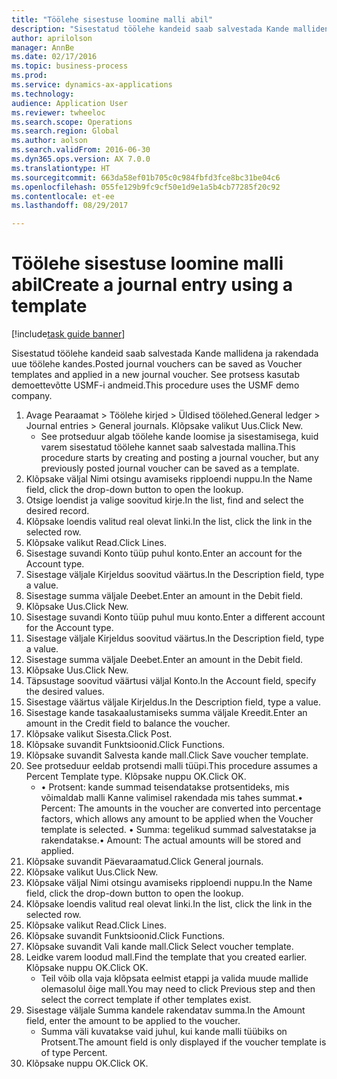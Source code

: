 ```yaml
--- 
title: "Töölehe sisestuse loomine malli abil"
description: "Sisestatud töölehe kandeid saab salvestada Kande mallidena ja rakendada uue töölehe kandes."
author: aprilolson
manager: AnnBe
ms.date: 02/17/2016
ms.topic: business-process
ms.prod: 
ms.service: dynamics-ax-applications
ms.technology: 
audience: Application User
ms.reviewer: twheeloc
ms.search.scope: Operations
ms.search.region: Global
ms.author: aolson
ms.search.validFrom: 2016-06-30
ms.dyn365.ops.version: AX 7.0.0
ms.translationtype: HT
ms.sourcegitcommit: 663da58ef01b705c0c984fbfd3fce8bc31be04c6
ms.openlocfilehash: 055fe129b9fc9cf50e1d9e1a5b4cb77285f20c92
ms.contentlocale: et-ee
ms.lasthandoff: 08/29/2017

---
```

# <a name="create-a-journal-entry-using-a-template"></a><span data-ttu-id="28473-103">Töölehe sisestuse loomine malli abil</span><span class="sxs-lookup"><span data-stu-id="28473-103">Create a journal entry using a template</span></span>

[!include[task guide banner](../../includes/task-guide-banner.md)]

<span data-ttu-id="28473-104">Sisestatud töölehe kandeid saab salvestada Kande mallidena ja rakendada uue töölehe kandes.</span><span class="sxs-lookup"><span data-stu-id="28473-104">Posted journal vouchers can be saved as Voucher templates and applied in a new journal voucher.</span></span> <span data-ttu-id="28473-105">See protsess kasutab demoettevõtte USMF-i andmeid.</span><span class="sxs-lookup"><span data-stu-id="28473-105">This procedure uses the USMF demo company.</span></span>

1. <span data-ttu-id="28473-106">Avage Pearaamat > Töölehe kirjed > Üldised töölehed.</span><span class="sxs-lookup"><span data-stu-id="28473-106">General ledger > Journal entries > General journals.</span></span> <span data-ttu-id="28473-107">Klõpsake valikut Uus.</span><span class="sxs-lookup"><span data-stu-id="28473-107">Click New.</span></span>
    * <span data-ttu-id="28473-108">See protseduur algab töölehe kande loomise ja sisestamisega, kuid varem sisestatud töölehe kannet saab salvestada mallina.</span><span class="sxs-lookup"><span data-stu-id="28473-108">This procedure starts by creating and posting a journal voucher, but any previously posted journal voucher can be saved as a template.</span></span>  
2. <span data-ttu-id="28473-109">Klõpsake väljal Nimi otsingu avamiseks ripploendi nuppu.</span><span class="sxs-lookup"><span data-stu-id="28473-109">In the Name field, click the drop-down button to open the lookup.</span></span>
3. <span data-ttu-id="28473-110">Otsige loendist ja valige soovitud kirje.</span><span class="sxs-lookup"><span data-stu-id="28473-110">In the list, find and select the desired record.</span></span>
4. <span data-ttu-id="28473-111">Klõpsake loendis valitud real olevat linki.</span><span class="sxs-lookup"><span data-stu-id="28473-111">In the list, click the link in the selected row.</span></span>
5. <span data-ttu-id="28473-112">Klõpsake valikut Read.</span><span class="sxs-lookup"><span data-stu-id="28473-112">Click Lines.</span></span>
6. <span data-ttu-id="28473-113">Sisestage suvandi Konto tüüp puhul konto.</span><span class="sxs-lookup"><span data-stu-id="28473-113">Enter an account for the Account type.</span></span>
7. <span data-ttu-id="28473-114">Sisestage väljale Kirjeldus soovitud väärtus.</span><span class="sxs-lookup"><span data-stu-id="28473-114">In the Description field, type a value.</span></span>
8. <span data-ttu-id="28473-115">Sisestage summa väljale Deebet.</span><span class="sxs-lookup"><span data-stu-id="28473-115">Enter an amount in the Debit field.</span></span>
9. <span data-ttu-id="28473-116">Klõpsake Uus.</span><span class="sxs-lookup"><span data-stu-id="28473-116">Click New.</span></span>
10. <span data-ttu-id="28473-117">Sisestage suvandi Konto tüüp puhul muu konto.</span><span class="sxs-lookup"><span data-stu-id="28473-117">Enter a different account for the Account type.</span></span>
11. <span data-ttu-id="28473-118">Sisestage väljale Kirjeldus soovitud väärtus.</span><span class="sxs-lookup"><span data-stu-id="28473-118">In the Description field, type a value.</span></span>
12. <span data-ttu-id="28473-119">Sisestage summa väljale Deebet.</span><span class="sxs-lookup"><span data-stu-id="28473-119">Enter an amount in the Debit field.</span></span>
13. <span data-ttu-id="28473-120">Klõpsake Uus.</span><span class="sxs-lookup"><span data-stu-id="28473-120">Click New.</span></span>
14. <span data-ttu-id="28473-121">Täpsustage soovitud väärtusi väljal Konto.</span><span class="sxs-lookup"><span data-stu-id="28473-121">In the Account field, specify the desired values.</span></span>
15. <span data-ttu-id="28473-122">Sisestage väärtus väljale Kirjeldus.</span><span class="sxs-lookup"><span data-stu-id="28473-122">In the Description field, type a value.</span></span>
16. <span data-ttu-id="28473-123">Sisestage kande tasakaalustamiseks summa väljale Kreedit.</span><span class="sxs-lookup"><span data-stu-id="28473-123">Enter an amount in the Credit field to balance the voucher.</span></span>
17. <span data-ttu-id="28473-124">Klõpsake valikut Sisesta.</span><span class="sxs-lookup"><span data-stu-id="28473-124">Click Post.</span></span>
18. <span data-ttu-id="28473-125">Klõpsake suvandit Funktsioonid.</span><span class="sxs-lookup"><span data-stu-id="28473-125">Click Functions.</span></span>
19. <span data-ttu-id="28473-126">Klõpsake suvandit Salvesta kande mall.</span><span class="sxs-lookup"><span data-stu-id="28473-126">Click Save voucher template.</span></span>
20. <span data-ttu-id="28473-127">See protseduur eeldab protsendi malli tüüpi.</span><span class="sxs-lookup"><span data-stu-id="28473-127">This procedure assumes a Percent Template type.</span></span> <span data-ttu-id="28473-128">Klõpsake nuppu OK.</span><span class="sxs-lookup"><span data-stu-id="28473-128">Click OK.</span></span>
    * <span data-ttu-id="28473-129">• Protsent: kande summad teisendatakse protsentideks, mis võimaldab malli Kanne valimisel rakendada mis tahes summat.</span><span class="sxs-lookup"><span data-stu-id="28473-129">• Percent: The amounts in the voucher are converted into percentage factors, which allows any amount to be applied when the Voucher template is selected.</span></span>  <span data-ttu-id="28473-130">• Summa: tegelikud summad salvestatakse ja rakendatakse.</span><span class="sxs-lookup"><span data-stu-id="28473-130">• Amount: The actual amounts will be stored and applied.</span></span>  
21. <span data-ttu-id="28473-131">Klõpsake suvandit Päevaraamatud.</span><span class="sxs-lookup"><span data-stu-id="28473-131">Click General journals.</span></span>
22. <span data-ttu-id="28473-132">Klõpsake valikut Uus.</span><span class="sxs-lookup"><span data-stu-id="28473-132">Click New.</span></span>
23. <span data-ttu-id="28473-133">Klõpsake väljal Nimi otsingu avamiseks ripploendi nuppu.</span><span class="sxs-lookup"><span data-stu-id="28473-133">In the Name field, click the drop-down button to open the lookup.</span></span>
24. <span data-ttu-id="28473-134">Klõpsake loendis valitud real olevat linki.</span><span class="sxs-lookup"><span data-stu-id="28473-134">In the list, click the link in the selected row.</span></span>
25. <span data-ttu-id="28473-135">Klõpsake valikut Read.</span><span class="sxs-lookup"><span data-stu-id="28473-135">Click Lines.</span></span>
26. <span data-ttu-id="28473-136">Klõpsake suvandit Funktsioonid.</span><span class="sxs-lookup"><span data-stu-id="28473-136">Click Functions.</span></span>
27. <span data-ttu-id="28473-137">Klõpsake suvandit Vali kande mall.</span><span class="sxs-lookup"><span data-stu-id="28473-137">Click Select voucher template.</span></span>
28. <span data-ttu-id="28473-138">Leidke varem loodud mall.</span><span class="sxs-lookup"><span data-stu-id="28473-138">Find the template that you created earlier.</span></span> <span data-ttu-id="28473-139">Klõpsake nuppu OK.</span><span class="sxs-lookup"><span data-stu-id="28473-139">Click OK.</span></span>
    * <span data-ttu-id="28473-140">Teil võib olla vaja klõpsata eelmist etappi ja valida muude mallide olemasolul õige mall.</span><span class="sxs-lookup"><span data-stu-id="28473-140">You may need to click Previous step and then select the correct template if other templates exist.</span></span>  
29. <span data-ttu-id="28473-141">Sisestage väljale Summa kandele rakendatav summa.</span><span class="sxs-lookup"><span data-stu-id="28473-141">In the Amount field, enter the amount to be applied to the voucher.</span></span>
    * <span data-ttu-id="28473-142">Summa väli kuvatakse vaid juhul, kui kande malli tüübiks on Protsent.</span><span class="sxs-lookup"><span data-stu-id="28473-142">The amount field is only displayed if the voucher template is of type Percent.</span></span>  
30. <span data-ttu-id="28473-143">Klõpsake nuppu OK.</span><span class="sxs-lookup"><span data-stu-id="28473-143">Click OK.</span></span>


